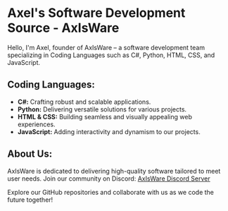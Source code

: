 # Axel's Software Development Source - AxIsWare

Hello, I'm Axel, founder of AxIsWare – a software development team specializing in Coding Languages such as C#, Python, HTML, CSS, and JavaScript.

## Coding Languages:
- **C#:** Crafting robust and scalable applications.
- **Python:** Delivering versatile solutions for various projects.
- **HTML & CSS:** Building seamless and visually appealing web experiences.
- **JavaScript:** Adding interactivity and dynamism to our projects.

## About Us:
AxIsWare is dedicated to delivering high-quality software tailored to meet user needs. Join our community on Discord: [AxIsWare Discord Server](https://discord.gg/GEzMWxPZpK)

Explore our GitHub repositories and collaborate with us as we code the future together!
